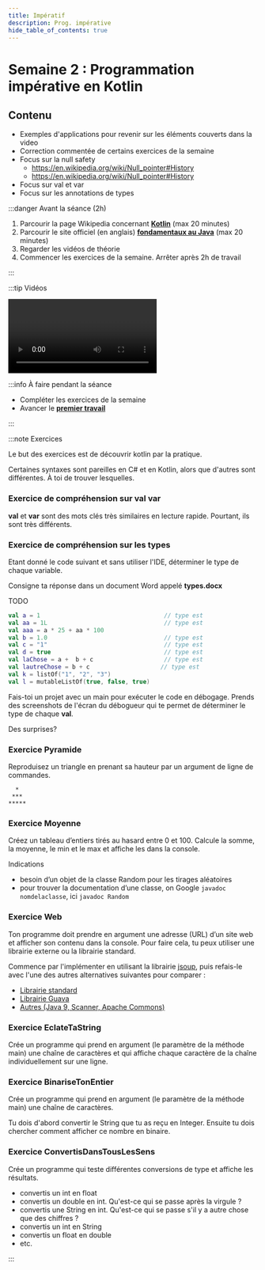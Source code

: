 ```yaml
---
title: Impératif
description: Prog. impérative
hide_table_of_contents: true
---
```


# Semaine 2 : Programmation impérative en Kotlin

## Contenu

- Exemples d'applications pour revenir sur les éléments couverts dans la video
- Correction commentée de certains exercices de la semaine
- Focus sur la null safety 
  - https://en.wikipedia.org/wiki/Null_pointer#History
  - https://en.wikipedia.org/wiki/Null_pointer#History
- Focus sur val et var
- Focus sur les annotations de types

<Row>

<Column>

:::danger Avant la séance (2h)

1. Parcourir la page Wikipedia concernant **[Kotlin](<https://fr.wikipedia.org/wiki/Java_(langage)>)** (max 20 minutes)
2. Parcourir le site officiel (en anglais) **[fondamentaux au Java](https://docs.oracle.com/javase/tutorial/java/nutsandbolts/)** (max 20 minutes)
3. Regarder les vidéos de théorie
4. Commencer les exercices de la semaine. Arrêter après 2h de travail

:::

</Column>

<Column>

:::tip Vidéos

<Video url="https://youtu.be/PSnfqJ8pW2k"/>

<Video url="https://youtu.be/kpBcxKXacZM"/>

<Video url="https://youtu.be/BzFx1dszk4I"/>

:::

</Column>

<Column>

:::info À faire pendant la séance

- Compléter les exercices de la semaine
- Avancer le **[premier travail](../tp/tp1)**

:::

</Column>

</Row>

:::note Exercices

Le but des exercices est de découvrir kotlin par la pratique.

Certaines syntaxes sont pareilles en C# et en Kotlin, alors que d'autres sont différentes. À toi de trouver lesquelles.

### Exercice de compréhension sur val var

**val** et **var** sont des mots clés très similaires en lecture rapide. Pourtant, ils sont très différents.

### Exercice de compréhension sur les types

Etant donné le code suivant et sans utiliser l'IDE, déterminer le type de chaque variable.

Consigne ta réponse dans un document Word appelé **types.docx**

TODO
```kotlin
val a = 1                                   // type est            
val aa = 1L                                 // type est
val aaa = a * 25 + aa * 100
val b = 1.0                                 // type est 
val c = "1"                                 // type est 
val d = true                                // type est
val laChose = a +  b + c                    // type est
val lautreChose = b + c                    // type est
val k = listOf("1", "2", "3")
val l = mutableListOf(true, false, true)
```

Fais-toi un projet avec un main pour exécuter le code en débogage. Prends des screenshots de l'écran du débogueur
qui te permet de déterminer le type de chaque **val**.

Des surprises?

### Exercice Pyramide

Reproduisez un triangle en prenant sa hauteur par un argument de ligne de commandes.

```
  *
 ***
*****
```

### Exercice Moyenne

Créez un tableau d’entiers tirés au hasard entre 0 et 100. Calcule la somme, la moyenne, le min et le max et affiche les dans la console.

Indications

- besoin d’un objet de la classe Random pour les tirages aléatoires
- pour trouver la documentation d’une classe, on Google `javadoc nomdelaclasse`, ici `javadoc Random`

### Exercice Web

Ton programme doit prendre en argument une adresse (URL) d’un site web et afficher son contenu dans la console. Pour faire cela, tu peux utiliser une librairie externe ou la librairie standard.

Commence par l'implémenter en utilisant la librairie [jsoup](https://jsoup.org/), puis refais-le avec l'une des autres alternatives suivantes pour comparer :

- [Librairie standard](http://docs.oracle.com/javase/tutorial/networking/urls/readingWriting.html)
- [Librairie Guava](https://stackoverflow.com/a/6068228/1227197)
- [Autres (Java 9, Scanner, Apache Commons)](https://www.techiedelight.com/read-contents-of-url-into-string-java/)

### Exercice EclateTaString

Crée un programme qui prend en argument (le paramètre de la méthode main) une chaîne de caractères et qui affiche chaque caractère de la chaîne individuellement sur une ligne.

### Exercice BinariseTonEntier

Crée un programme qui prend en argument (le paramètre de la méthode main) une chaîne de caractères.

Tu dois d'abord convertir le String que tu as reçu en Integer. Ensuite tu dois chercher comment afficher ce nombre en binaire.

### Exercice ConvertisDansTousLesSens

Crée un programme qui teste différentes conversions de type et affiche les résultats.

- convertis un int en float
- convertis un double en int. Qu'est-ce qui se passe après la virgule ?
- convertis une String en int. Qu'est-ce qui se passe s'il y a autre chose que des chiffres ?
- convertis un int en String
- convertis un float en double
- etc.

:::
